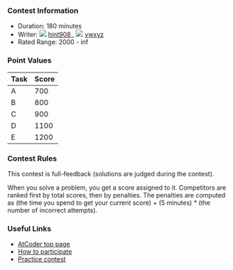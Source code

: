 
<div>

<span>

<span>

### **Contest Information**

<ul>

<li>
Duration: 180 minutes
</li>

<li>
Writer: 
<img src="https://atcoder.jp//img.atcoder.jp/assets/user/user-orange-3.png">

</img>
<a href="https://atcoder.jp/contests/agc074/users/hint908">
<span>
hint908
</span>
</a>, 
<img src="https://atcoder.jp//img.atcoder.jp/assets/user/user-orange-1.png">

</img>
<a href="https://atcoder.jp/contests/agc074/users/vwxyz">
<span>
vwxyz
</span>
</a>
</li>

<li>
Rated Range: 
<span>
2000
</span>
- 
<span>
inf
</span>

</li>

</ul>

### **Point Values**

<div>

<div>

<table>

<thead>

<tr>

<th>
Task
</th>

<th>
Score
</th>

</tr>

</thead>

<tbody>

<tr>

<td>
A
</td>

<td>
700
</td>

</tr>

<tr>

<td>
B
</td>

<td>
800
</td>

</tr>

<tr>

<td>
C
</td>

<td>
900
</td>

</tr>

<tr>

<td>
D
</td>

<td>
1100
</td>

</tr>

<tr>

<td>
E
</td>

<td>
1200
</td>

</tr>

</tbody>

</table>

</div>

</div>

### **Contest Rules**
This contest is full-feedback (solutions are judged during the contest).
    

When you solve a problem, you get a score assigned to it.
    Competitors are ranked first by total scores, then by penalties.
    The penalties are computed as (the time you spend to get your current score) + (5 minutes) * (the number of incorrect attempts).
    


### **Useful Links**

<ul>

<li>
<a href="https://atcoder.jp/">AtCoder top page</a>
</li>

<li>
<a href="https://atcoder.jp/post/2">How to participate</a>
</li>

<li>
<a href="https://atcoder.jp/contests/practice">Practice contest</a>
</li>

</ul>

</span>

</span>

</div>
